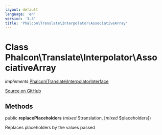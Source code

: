```yaml
---
layout: default
language: 'en'
version: '3.3'
title: 'Phalcon\Translate\Interpolator\AssociativeArray'
---
```

# Class **Phalcon\Translate\Interpolator\AssociativeArray**

*implements* [Phalcon\Translate\InterpolatorInterface](/3.3/en/api/Phalcon_Translate_InterpolatorInterface)

<a href="https://github.com/phalcon/cphalcon/tree/v3.3.0/phalcon/translate/interpolator/associativearray.zep" class="btn btn-default btn-sm">Source on GitHub</a>

## Methods
public  **replacePlaceholders** (*mixed* $translation, [*mixed* $placeholders])

Replaces placeholders by the values passed



